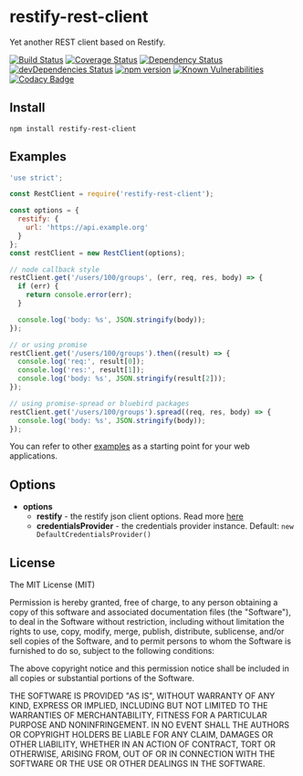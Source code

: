 # restify-rest-client

Yet another REST client based on Restify.

[![Build Status](https://travis-ci.org/killmenot/restify-rest-client.svg?branch=master)](https://travis-ci.org/killmenot/restify-rest-client) [![Coverage Status](https://coveralls.io/repos/github/killmenot/restify-rest-client/badge.svg?branch=master)](https://coveralls.io/github/killmenot/restify-rest-client?branch=master) [![Dependency Status](https://david-dm.org/killmenot/restify-rest-client.svg)](https://david-dm.org/killmenot/restify-rest-client) [![devDependencies Status](https://david-dm.org/killmenot/restify-rest-client/dev-status.svg)](https://david-dm.org/killmenot/restify-rest-client?type=dev) [![npm version](https://img.shields.io/npm/v/restify-rest-client.svg)](https://www.npmjs.com/package/restify-rest-client) [![Known Vulnerabilities](https://snyk.io/test/npm/restify-rest-client/badge.svg)](https://snyk.io/test/npm/restify-rest-client) [![Codacy Badge](https://app.codacy.com/project/badge/Grade/2a1f72a8e724405aa5c723a5dca34e90)](https://www.codacy.com/gh/killmenot/restify-rest-client/dashboard)


## Install

```
npm install restify-rest-client
```


## Examples

```javascript
'use strict';

const RestClient = require('restify-rest-client');

const options = {
  restify: {
    url: 'https://api.example.org'
  }
};
const restClient = new RestClient(options);

// node callback style
restClient.get('/users/100/groups', (err, req, res, body) => {
  if (err) {
    return console.error(err);
  }

  console.log('body: %s', JSON.stringify(body));
});

// or using promise
restClient.get('/users/100/groups').then((result) => {
  console.log('req:', result[0]);
  console.log('res:', result[1]);
  console.log('body: %s', JSON.stringify(result[2]));
});

// using promise-spread or bluebird packages
restClient.get('/users/100/groups').spread((req, res, body) => {
  console.log('body: %s', JSON.stringify(body));
});
```

You can refer to other [examples](/examples) as a starting point for your web applications.


## Options

  * **options**
      * **restify** - the restify json client options. Read more [here](http://restify.com/docs/client-guide/)
      * **credentialsProvider** - the credentials provider instance. Default: `new DefaultCredentialsProvider()`


## License

The MIT License (MIT)

Permission is hereby granted, free of charge, to any person obtaining a copy
of this software and associated documentation files (the "Software"), to deal
in the Software without restriction, including without limitation the rights
to use, copy, modify, merge, publish, distribute, sublicense, and/or sell
copies of the Software, and to permit persons to whom the Software is
furnished to do so, subject to the following conditions:

The above copyright notice and this permission notice shall be included in all
copies or substantial portions of the Software.

THE SOFTWARE IS PROVIDED "AS IS", WITHOUT WARRANTY OF ANY KIND, EXPRESS OR
IMPLIED, INCLUDING BUT NOT LIMITED TO THE WARRANTIES OF MERCHANTABILITY,
FITNESS FOR A PARTICULAR PURPOSE AND NONINFRINGEMENT. IN NO EVENT SHALL THE
AUTHORS OR COPYRIGHT HOLDERS BE LIABLE FOR ANY CLAIM, DAMAGES OR OTHER
LIABILITY, WHETHER IN AN ACTION OF CONTRACT, TORT OR OTHERWISE, ARISING FROM,
OUT OF OR IN CONNECTION WITH THE SOFTWARE OR THE USE OR OTHER DEALINGS IN THE
SOFTWARE.